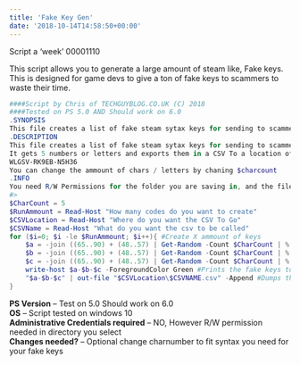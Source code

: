 ```yaml
---
title: 'Fake Key Gen'
date: '2018-10-14T14:58:50+00:00'
---
```

Script a ‘week’ 00001110

This script allows you to generate a large amount of steam like, Fake keys. This is designed for game devs to give a ton of fake keys to scammers to waste their time.

```powershell
####Script by Chris of TECHGUYBLOG.CO.UK (C) 2018
####Tested on PS 5.0 AND Should work on 6.0 
.SYNOPSIS
This file creates a list of fake steam sytax keys for sending to scammers and morons 
.DESCRIPTION
This file creates a list of fake steam sytax keys for sending to scammers and morons. 
It gets 5 numbers or letters and exports them in a CSV To a location of your desision in the format
WLGSV-RK9EB-N5H36
You can change the ammount of chars / letters by chaning $charcount
.INFO
You need R/W Permissions for the folder you are saving in, and the file needs to exsist
#>
$CharCount = 5
$RunAmmount = Read-Host "How many codes do you want to create"
$CSVLocation = Read-Host "Where do you want the CSV To Go"
$CSVName = Read-Host "What do you want the csv to be called"
for ($i=0; $i -le $RunAmmount; $i++){ #Create X ammount of keys
    $a = -join ((65..90) + (48..57) | Get-Random -Count $CharCount | % {[char]$_}) #Sets a to 5 random letters or numbers
    $b = -join ((65..90) + (48..57) | Get-Random -Count $CharCount | % {[char]$_}) #Sets b to 5 random letters or numbers
    $c = -join ((65..90) + (48..57) | Get-Random -Count $CharCount | % {[char]$_}) #Sets c to 5 random letters or numbers
    write-host $a-$b-$c -ForegroundColor Green #Prints the fake keys to the screen
    "$a-$b-$c" | out-file "$CSVLocation\$CSVNAME.csv" -Append #Dumps the keys in a csv
}
```

**PS Version** – Test on 5.0 Should work on 6.0  
**OS** – Script tested on windows 10  
**Administrative Credentials required** – NO, However R/W permission needed in directory you select  
**Changes needed?** – Optional change charnumber to fit syntax you need for your fake keys